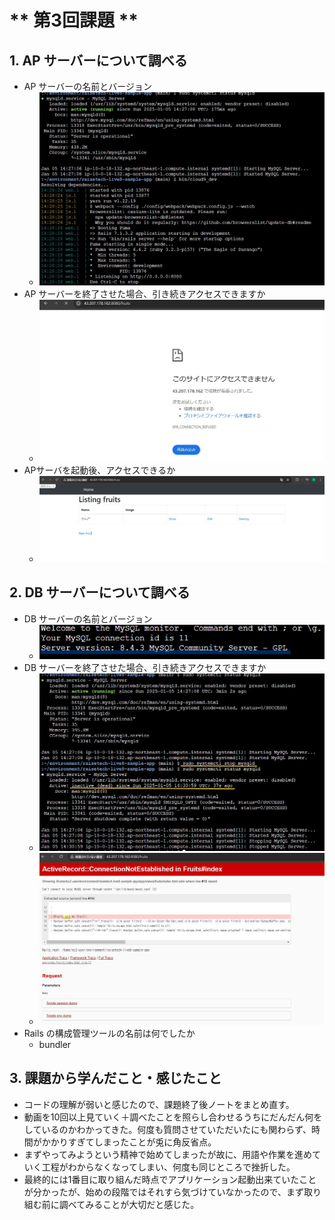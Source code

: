 
# ** 第3回課題 **

## 1. AP サーバーについて調べる
- AP サーバーの名前とバージョン
  - ![Puma 6.4.2](https://github.com/Saeko-k13/learning_aws/blob/lecture03/APserver-start.jpg)
- AP サーバーを終了させた場合、引き続きアクセスできますか
  - ![アクセスできません](https://github.com/Saeko-k13/learning_aws/blob/lecture03/APserver-stop.jpg)
- APサーバを起動後、アクセスできるか
  - ![アクセスできます](https://github.com/Saeko-k13/learning_aws/blob/lecture03/APserver-start2.jpg)

## 2. DB サーバーについて調べる
- DB サーバーの名前とバージョン
  - ![mysql 8.4.3](https://github.com/Saeko-k13/learning_aws/blob/lecture03/DBserver.jpg)
- DB サーバーを終了させた場合、引き続きアクセスできますか
  - ![終了](https://github.com/Saeko-k13/learning_aws/blob/lecture03/DBserver-stop.jpg)
  - ![アクセスできません](https://github.com/Saeko-k13/learning_aws/blob/lecture03/DBserver-stop2.jpg)
- Rails の構成管理ツールの名前は何でしたか
  - bundler

## 3. 課題から学んだこと・感じたこと
- コードの理解が弱いと感じたので、課題終了後ノートをまとめ直す。
- 動画を10回以上見ていく＋調べたことを照らし合わせるうちにだんだん何をしているのかわかってきた。何度も質問させていただいたにも関わらず、時間がかかりすぎてしまったことが兎に角反省点。
- まずやってみようという精神で始めてしまったが故に、用語や作業を進めていく工程がわからなくなってしまい、何度も同じところで挫折した。
- 最終的には1番目に取り組んだ時点でアプリケーション起動出来ていたことが分かったが、始めの段階ではそれすら気づけていなかったので、まず取り組む前に調べてみることが大切だと感じた。

